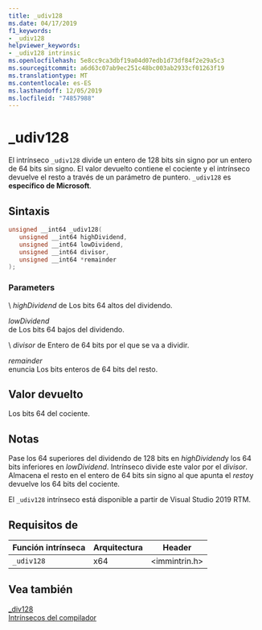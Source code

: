 ```yaml
---
title: _udiv128
ms.date: 04/17/2019
f1_keywords:
- _udiv128
helpviewer_keywords:
- _udiv128 intrinsic
ms.openlocfilehash: 5e8cc9ca3dbf19a04d07edb1d73df84f2e29a5c3
ms.sourcegitcommit: a6d63c07ab9ec251c48bc003ab2933cf01263f19
ms.translationtype: MT
ms.contentlocale: es-ES
ms.lasthandoff: 12/05/2019
ms.locfileid: "74857988"
---
```

# <a name="_udiv128"></a>_udiv128

El intrínseco `_udiv128` divide un entero de 128 bits sin signo por un entero de 64 bits sin signo. El valor devuelto contiene el cociente y el intrínseco devuelve el resto a través de un parámetro de puntero. `_udiv128` es **específico de Microsoft**.

## <a name="syntax"></a>Sintaxis

```C
unsigned __int64 _udiv128(
   unsigned __int64 highDividend,
   unsigned __int64 lowDividend,
   unsigned __int64 divisor,
   unsigned __int64 *remainder
);
```

### <a name="parameters"></a>Parameters

 \ *highDividend*
de Los bits 64 altos del dividendo.

*lowDividend* \
de Los bits 64 bajos del dividendo.

 \ *divisor*
de Entero de 64 bits por el que se va a dividir.

*remainder* \
enuncia Los bits enteros de 64 bits del resto.

## <a name="return-value"></a>Valor devuelto

Los bits 64 del cociente.

## <a name="remarks"></a>Notas

Pase los 64 superiores del dividendo de 128 bits en *highDividend*y los 64 bits inferiores en *lowDividend*. Intrínseco divide este valor por el *divisor*. Almacena el resto en el entero de 64 bits sin signo al que apunta el *resto*y devuelve los 64 bits del cociente.

El `_udiv128` intrínseco está disponible a partir de Visual Studio 2019 RTM.

## <a name="requirements"></a>Requisitos de

|Función intrínseca|Arquitectura|Header|
|---------------|------------------|------------|
|`_udiv128`|x64|\<immintrin.h>|

## <a name="see-also"></a>Vea también

[_div128](div128.md) \
[Intrínsecos del compilador](compiler-intrinsics.md)
